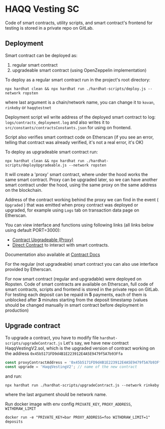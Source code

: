 # HAQQ Vesting SC

Code of smart contracts, utility scripts, and smart contract's frontend for testing is stored in a
private repo on GitLab.

## Deployment

Smart contract can be deployed as:

1) regular smart contract
2) upgradeable smart contract (using OpenZeppelin implementation)

To deploy as a regular smart contract run in the project's root directory:

```shell
npx hardhat clean && npx hardhat run ./hardhat-scripts/deploy.js --network ropsten 
```

where last argument is a chain/network name, you can change it to ```kovan```, ```rinkeby``` or ```haqqtestnet```

Deployment script wil write address of the deployed smart contract to log: ```logs/contracts_deployment.log```
and also writes it to ```src/constants/contractsConstants.json``` for using on frontend.

Script also verifies smart contract code on Etherscan
(if you see an error, telling that contract was already verified, it's not a real error, it's OK)

To deploy as upgradeable smart contract run:

```shell
npx hardhat clean && npx hardhat run ./hardhat-scripts/deployUpgradeable.js --network ropsten 
```

It will create a 'proxy' smart contract, where under the hood works the same smart contract. Proxy can be upgraded
later, so we can have another smart contract under the hood, using the same proxy on the same address on the blockchain.

Address of the contract working behind the proxy we can find in the event ( ```Upgraded``` ) that was emitted when proxy
contract was deployed or upgraded, for example using ```Logs``` tab on transaction data page on Etherscan.

You can view interface and functions using following links (all links below using default PORT=3000):
- [Contract Upgradeable (Proxy)](http://localhost:3000/proxyContract) 
- [Direct Contract](http://localhost:3000/directContract)
to interact with smart contracts.

Documentation also available at [Contract Docs](http://localhost:3000/directContractDocs)

For the regular (not upgradeable) smart contract you can also use interface provided by Etherscan.

For now smart contract (regular and upgradable) were deployed on Ropsten. Code of smart contracts are available on
Etherscan, full code of smart contracts, scripts and frontend is stored in the private repo on GitLab. For testing each
deposit can be repaid in **5** payments, each of them is unblocked after **3** minutes starting from the deposit
timestamp
(values should be changed manually in smart contract before deployment in production)

## Upgrade contract

To upgrade a contract, you have to modify file ```hardhat-scripts/upgradeContract.js```
Let's say, we have new contract HaqqVestingV2.sol, which is the upgraded version of contract
working on the address ```0x45b5171FD9d4B1E223912E4A5E9479f5A7b93Ffa```

```js
const proxyContractAddress = '0x45b5171FD9d4B1E223912E4A5E9479f5A7b93Ffa';
const upgrade = 'HaqqVestingV2'; // name of the new contract 
```

and run:

```shell
npx hardhat run ./hardhat-scripts/upgradeContract.js --network rinkeby 
```

where the last argument should be network name.


Run docker image with env config `PRIVATE_KEY`, `PROXY_ADDRESS`, `WITHDRAW_LIMIT`
```docker
docker run -e "PRIVATE_KEY=bar PROXY_ADDRESS=foo WITHDRAW_LIMIT=1" deposits
```
